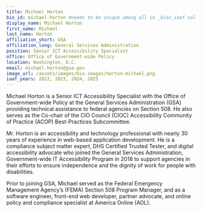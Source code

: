 ```yaml
---
title: Michael Horton
bio_id: michael-horton #needs to be unique among all in _bios_iaaf collection
display_name: Michael Horton
first_name: Michael
last_name: Horton
affiliation_short: GSA
affiliation_long: General Services Administration
position: Senior ICT Accessibility Specialist
office: Office of Government-wide Policy
location: Washington, D.C.
email: michael.horton@gsa.gov
image_url: /assets/images/bio-images/horton-michael.png
iaaf_years: 2022, 2023, 2024, 2025
---
```

Michael Horton is a Senior ICT Accessibility Specialist with the Office of Government-wide Policy at the General Services Administration (GSA) providing technical assistance to federal agencies on Section 508. He also serves as the Co-chair of the CIO Council (CIOC) Accessibility Community of Practice (ACOP) Best-Practices Subcommittee.
 
Mr. Horton is an accessibility and technology professional with nearly 30 years of experience in web-based application development. He is a compliance subject matter expert, DHS Certified Trusted Tester, and digital accessibility advocate who joined the General Services Administration, Government-wide IT Accessibility Program in 2018 to support agencies in their efforts to ensure independence and the dignity of work for people with disabilities.
 
Prior to joining GSA, Michael served as the Federal Emergency Management Agency’s (FEMA) Section 508 Program Manager, and as a software engineer, front-end web developer, partner advocate, and online policy and compliance specialist at America Online (AOL).